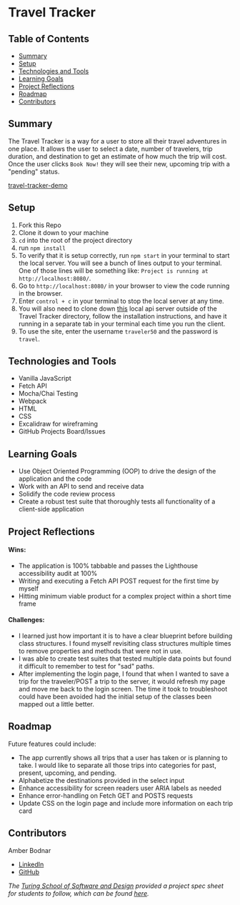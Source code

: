 # Travel Tracker

## Table of Contents
- [Summary](#summary)
- [Setup](#setup)
- [Technologies and Tools](#technologies-and-tools)
- [Learning Goals](#learning-goals)
- [Project Reflections](#project-reflections)
- [Roadmap](#roadmap)
- [Contributors](#contributors)


## Summary
The Travel Tracker is a way for a user to store all their travel adventures in one place. It allows the user to select a date, number of travelers, trip duration, and destination to get an estimate of how much the trip will cost. Once the user clicks `Book Now!` they will see their new, upcoming trip with a "pending" status.

[travel-tracker-demo](https://user-images.githubusercontent.com/99693359/175441025-4b54f384-a7d2-412b-bee6-cf58e33d8d0c.mp4)


## Setup
1. Fork this Repo
2. Clone it down to your machine
3. `cd` into the root of the project directory
4. run `npm install`
5. To verify that it is setup correctly, run `npm start` in your terminal to start the local server. You will see a bunch of lines output to your terminal. One of those lines will be something like: `Project is running at http://localhost:8080/`.
6. Go to `http://localhost:8080/` in your browser to view the code running in the browser.
7. Enter `control + c` in your terminal to stop the local server at any time.
8. You will also need to clone down [this](https://github.com/turingschool-examples/travel-tracker-api.git) local api server outside of the Travel Tracker directory, follow the installation instructions, and have it running in a separate tab in your terminal each time you run the client. 
9. To use the site, enter the username `traveler50` and the password is `travel`.


## Technologies and Tools
* Vanilla JavaScript
* Fetch API
* Mocha/Chai Testing
* Webpack
* HTML
* CSS
* Excalidraw for wireframing
* GitHub Projects Board/Issues


## Learning Goals
* Use Object Oriented Programming (OOP) to drive the design of the application and the code
* Work with an API to send and receive data
* Solidify the code review process
* Create a robust test suite that thoroughly tests all functionality of a client-side application


## Project Reflections
#### Wins:
* The application is 100% tabbable and passes the Lighthouse accessibility audit at 100%
* Writing and executing a Fetch API POST request for the first time by myself
* Hitting minimum viable product for a complex project within a short time frame

#### Challenges:
* I learned just how important it is to have a clear blueprint before building class structures. I found myself revisiting class structures multiple times to remove properties and methods that were not in use.
* I was able to create test suites that tested multiple data points but found it difficult to remember to test for "sad" paths.
* After implementing the login page, I found that when I wanted to save a trip for the traveler/POST a trip to the server, it would refresh my page and move me back to the login screen. The time it took to troubleshoot could have been avoided had the initial setup of the classes been mapped out a little better.


## Roadmap
Future features could include:
* The app currently shows all trips that a user has taken or is planning to take. I would like to separate all those trips into categories for past, present, upcoming, and pending.
* Alphabetize the destinations provided in the select input
* Enhance accessibility for screen readers user ARIA labels as needed
* Enhance error-handling on Fetch GET and POSTS requests
* Update CSS on the login page and include more information on each trip card


## Contributors
Amber Bodnar
* [LinkedIn](https://www.linkedin.com/in/amberbodnar/)
* [GitHub](https://github.com/abodnar1)


*The [Turing School of Software and Design](https://turing.edu/) provided a project spec sheet for students to follow, which can be found [here](https://frontend.turing.edu/projects/travel-tracker.html).*
